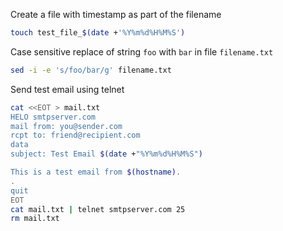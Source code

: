 Create a file with timestamp as part of the filename

```sh
touch test_file_$(date +'%Y%m%d%H%M%S')
```

Case sensitive replace of string `foo` with `bar` in file `filename.txt`

```sh
sed -i -e 's/foo/bar/g' filename.txt
```

Send test email using telnet

```sh
cat <<EOT > mail.txt
HELO smtpserver.com
mail from: you@sender.com
rcpt to: friend@recipient.com
data
subject: Test Email $(date +"%Y%m%d%H%M%S")

This is a test email from $(hostname).
.
quit
EOT
cat mail.txt | telnet smtpserver.com 25
rm mail.txt
```
